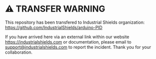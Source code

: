 # ⚠️ TRANSFER WARNING

This repository has been transfered to Industrial Shields organization: https://github.com/IndustrialShields/arduino-PID

If you have arrived here via an external link within our website https://industrialshields.com or documentation, please email to <support@industrialshields.com> to report the incident. Thank you for your collaboration.
